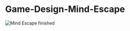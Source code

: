# Game-Design-Mind-Escape
![Mind Escape finished](https://github.com/user-attachments/assets/69d7ebb0-cd7a-4fe4-9984-b45ca2f0596a)
